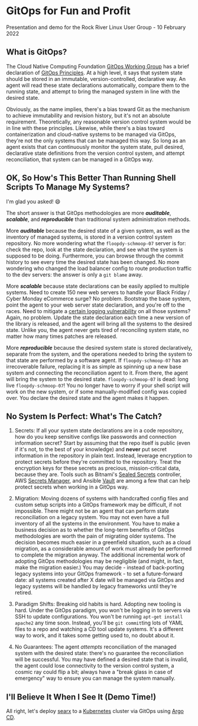 # GitOps for Fun and Profit

Presentation and demo for the Rock River Linux User Group - 10 February 2022

## What is GitOps?

The Cloud Native Computing Foundation [GitOps Working Group](https://opengitops.dev/) has a brief declaration of [GitOps Principles](https://github.com/open-gitops/documents/blob/v1.0.0/PRINCIPLES.md). At a high level, it says that system state should be stored in an immutable, version-controlled, declarative way. An agent will read these state declarations automatically, compare them to the running state, and attempt to bring the managed system in line with the desired state.

Obviously, as the name implies, there's a bias toward Git as the mechanism to achieve immutability and revision history, but it's not an absolute requirement. Theoretically, any reasonable version control system would be in line with these principles. Likewise, while there's a bias toward containerization and cloud-native systems to be managed via GitOps, they're not the only systems that can be managed this way. So long as an agent exists that can continuously monitor the system state, pull desired, declarative state definitions from the version control system, and attempt reconciliation, that system can be managed in a GitOps way.

## OK, So How's This Better Than Running Shell Scripts To Manage My Systems?

I'm glad you asked! :smile:

The short answer is that GitOps methodologies are more ***auditable***, ***scalable***, and ***reproducible*** than traditional system administration methods.

More ***auditable*** because the desired state of a given system, as well as the inventory of managed systems, is stored in a version control system repository. No more wondering what the `floopdy-schmoop-07` server is for: check the repo, look at the state declaration, and see what the system is supposed to be doing. Furthermore, you can browse through the commit history to see every time the desired state has been changed. No more wondering who changed the load balancer config to route production traffic to the dev servers: the answer is only a `git blame` away.

More ***scalable*** because state declarations can be easily applied to multiple systems. Need to create 150 new web servers to handle your Black Friday / Cyber Monday eCommerce surge? No problem. Bootstrap the base system, point the agent to your web server state declaration, and you're off to the races. Need to mitigate a [certain logging vulnerability](https://log4jmemes.com/) on all those systems? Again, no problem. Update the state declaration each time a new version of the library is released, and the agent will bring all the systems to the desired state. Unlike you, the agent never gets tired of reconciling system state, no matter how many times patches are released.

More ***reproducible*** because the desired system state is stored declaratively, separate from the system, and the operations needed to bring the system to that state are performed by a software agent. If `floopdy-schmoop-07` has an irrecoverable failure, replacing it is as simple as spinning up a new base system and connecting the reconciliation agent to it. From there, the agent will bring the system to the desired state. `floopdy-schmoop-07` is dead: long live `floopdy-schmoop-07`! You no longer have to worry if your shell script will work on the new system, or if some manually-modified config was copied over. You declare the desired state and the agent makes it happen.

## No System Is Perfect: What's The Catch?

1. Secrets: If all your system state declarations are in a code repository, how do you keep sensitive configs like passwords and connection information secret? Start by assuming that the repo itself is public (even if it's not, to the best of your knowledge) and **never** put secret information in the repository in plain text. Instead, leverage encryption to protect secrets before they're committed to the repository. Treat the encryption keys for these secrets as precious, mission-critical data, because they are. Tools such as Bitnami's [Sealed Secrets](https://github.com/bitnami-labs/sealed-secrets) controller, AWS [Secrets Manager](https://aws.amazon.com/secrets-manager/), and Ansible [Vault](https://docs.ansible.com/ansible/latest/user_guide/vault.html) are among a few that can help protect secrets when working in a GitOps way.

2. Migration: Moving dozens of systems with handcrafted config files and custom setup scripts into a GitOps framework may be difficult, if not impossible. There might not be an agent that can perform state reconciliation on a legacy system. You may not even have a full inventory of all the systems in the environment. You have to make a business decision as to whether the long-term benefits of GitOps methodologies are worth the pain of migrating older systems. The decision becomes much easier in a greenfield situation, such as a cloud migration, as a considerable amount of work must already be performed to complete the migration anyway. The additional incremental work of adopting GitOps methodologies may be negligible (and might, in fact, make the migration easier.) You may decide - instead of back-porting legacy systems into your GitOps framework - to set a future-forward date: all systems created after X date will be managed via GitOps and legacy systems will be handled by legacy frameworks until they're retired.

3. Paradigm Shifts: Breaking old habits is hard. Adopting new tooling is hard. Under the GitOps paradigm, you won't be logging in to servers via SSH to update configurations. You won't be running `apt-get install apache2` any time soon. Instead, you'll be `git commit`ting lots of YAML files to a repo and watching a CD tool update systems. It's a different way to work, and it takes some getting used to, no doubt about it.

4. No Guarantees: The agent *attempts* reconciliation of the managed system with the desired state: there's no guarantee the reconciliation will be successful. You may have defined a desired state that is invalid, the agent could lose connectivity to the version control system, a cosmic ray could flip a bit; always have a "break glass in case of emergency" way to ensure you can manage the system manually.

## I'll Believe It When I See It (Demo Time!)

All right, let's deploy [searx](https://searx.github.io/searx/) to a [Kubernetes](https://kubernetes.io/) cluster via GitOps using [Argo CD](https://argo-cd.readthedocs.io/en/stable/).
